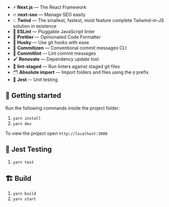 - ⚡ **Next.js** — The React Framework
- 🔥 **next-seo** — Manage SEO easily
- 💡 **Twind** — The smallest, fastest, most feature complete Tailwind-in-JS solution in existence
- 📏 **ESLint** — Pluggable JavaScript linter
- 💖 **Prettier** — Opinionated Code Formatter
- 🐶 **Husky** — Use git hooks with ease
- 📄 **Commitizen** — Conventional commit messages CLI
- 🚓 **Commitlint** — Lint commit messages
- 🖌 **Renovate** — Dependency update tool
- 🚫 **lint-staged** — Run linters against staged git files
- 🗂 **Absolute import** — Import folders and files using the `@` prefix
- 🧪 **Jest** -- Unit testing

## 🚀 Getting started

Run the following commands inside the project folder:

1. `yarn install`
2. `yarn dev`

To view the project open `http://localhost:3000`

## 🧪 Jest Testing
1. `yarn test`

## 🏗️ Build
1. `yarn build`
2. `yarn start`
